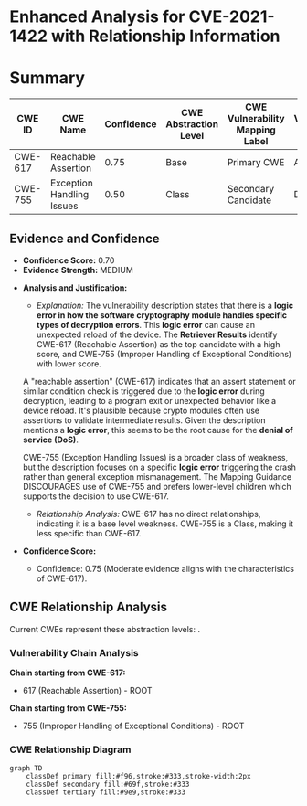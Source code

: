 # Enhanced Analysis for CVE-2021-1422 with Relationship Information

# Summary
| CWE ID  | CWE Name                        | Confidence | CWE Abstraction Level | CWE Vulnerability Mapping Label | CWE-Vulnerability Mapping Notes |
|---------|---------------------------------|------------|-----------------------|---------------------------------|---------------------------------|
| CWE-617 | Reachable Assertion             | 0.75       | Base                  | Primary CWE                      | Allowed                         |
| CWE-755 | Exception Handling Issues       | 0.50       | Class                 | Secondary Candidate             | Discouraged                     |

## Evidence and Confidence

*   **Confidence Score:** 0.70
*   **Evidence Strength:** MEDIUM

- **Analysis and Justification:**
  - *Explanation:* The vulnerability description states that there is a **logic error in how the software cryptography module handles specific types of decryption errors**. This **logic error** can cause an unexpected reload of the device. The **Retriever Results** identify CWE-617 (Reachable Assertion) as the top candidate with a high score, and CWE-755 (Improper Handling of Exceptional Conditions) with lower score.

  A "reachable assertion" (CWE-617) indicates that an assert statement or similar condition check is triggered due to the **logic error** during decryption, leading to a program exit or unexpected behavior like a device reload. It's plausible because crypto modules often use assertions to validate intermediate results. Given the description mentions a **logic error**, this seems to be the root cause for the **denial of service (DoS)**.

  CWE-755 (Exception Handling Issues) is a broader class of weakness, but the description focuses on a specific **logic error** triggering the crash rather than general exception mismanagement. The Mapping Guidance DISCOURAGES use of CWE-755 and prefers lower-level children which supports the decision to use CWE-617.

  - *Relationship Analysis:* CWE-617 has no direct relationships, indicating it is a base level weakness. CWE-755 is a Class, making it less specific than CWE-617.

- **Confidence Score:**
  - Confidence: 0.75 (Moderate evidence aligns with the characteristics of CWE-617).


## CWE Relationship Analysis

Current CWEs represent these abstraction levels: .


### Vulnerability Chain Analysis

**Chain starting from CWE-617:**
- 617 (Reachable Assertion) - ROOT


**Chain starting from CWE-755:**
- 755 (Improper Handling of Exceptional Conditions) - ROOT



### CWE Relationship Diagram

```mermaid
graph TD
    classDef primary fill:#f96,stroke:#333,stroke-width:2px
    classDef secondary fill:#69f,stroke:#333
    classDef tertiary fill:#9e9,stroke:#333
```

